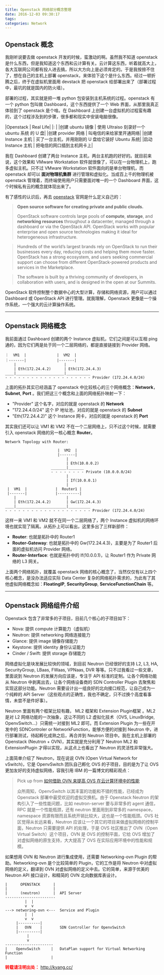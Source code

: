 ```yaml
---
title: Openstack 网络部分概念整理
date: 2016-12-03 09:30:17
tags:
categories: Network
---
```

## Openstack 概念

我刚听说要去做 openstack 开发的时候，蛮激动的啊。虽然我不知道 openstack 是什么东西，但是我知道这个东西和云计算有关。云计算这东西，听着就高大上，各大互联网公司都有投人进去搞，所以大方向上是必须肯定的。于是我按捺不住了，想在自己的主机上部署 openstack，来体验下这个是什么东西。经过一顿折腾之后，终于在虚拟机里面用 devstack 把 openstack 给部署出来了（部署过程中，最坑的就是国内的防火墙）。

部署的过程，其实就是把一堆 python 包安装到主机系统的过程。openstack 有一个 python 包叫做 Dashboard，这个东西提供了一个 Web 界面，从那里我真正体验到了 openstack 是个啥。在 Dashboard 上创建一台虚拟机的过程蛮有趣的，这个过程涉及到的步骤，很多都和现实中安装电脑很像。

|Openstack         | Real Life|
|:                 |
|创建 ubuntu 镜像   | 使用 Ultraiso 刻录好一个 ubuntu 系统 的 U 盘|
|创建 provider 网络 | 叫电信的来给家里开通网络|
|创建 Instance 主机 | 买了一台主机，并用刚刚的 U 盘给它装好 Ubuntu 系统|
|启动 Instance 主机 | 把电信的网口插到主机网卡上|

我在 Dashboard 创建了两台 Instance 主机，两台主机跑的好好的。就目前来说，这个效果和 VMware Workstation 软件就很像了，可以在一台物理机上，跑多虚拟主机。只不过 VMware Workstation 软件面向的是单台物理机，而 openstack 却可以 **面对物理机集群** 进行管理和虚拟化。当成百上千的物理机被 openstack 管理着，而终端使用用户只需要面对唯一的一个 Dashboard 界面，这个时候私有云的概念就体现出来了。

有了感性的认识后，再去 [openstack](https://www.openstack.org/) 官网是什么定义自己的：
> **Open source software for creating private and public clouds.**
>
> OpenStack software controls large pools of **compute**, **storage**, and **networking resources** throughout a datacenter, managed through a dashboard or via the OpenStack API. OpenStack works with popular enterprise and open source technologies making it ideal for heterogeneous infrastructure.

>Hundreds of the world’s largest brands rely on OpenStack to run their businesses every day, reducing costs and helping them move faster. OpenStack has a strong ecosystem, and users seeking commercial support can choose from different OpenStack-powered products and services in the Marketplace.

>The software is built by a thriving community of developers, in collaboration with users, and is designed in the open at our Summits.

OpenStack 软件控制整个数据中心的大型计算，存储和网络资源，用户可以通过 Dashboard 或 OpenStack API 进行管理。就我理解，Openstack 更像是一个操作系统，一个强大的云计算操作系统。

<!-- more-->

--------

## Openstack 网络概念

我前面通过 Dashboard 创建的两个 Instance 虚拟机，它们之间是可以互相 ping 通的，因为它们两是处于同一个二层网络的，都是直接链接到 Provider 网络。

```
｜  VM1  |              |  VM2  |
｜-------|              |-------|
    |                      |
    | Eth(172.24.4.2)      | Eth(172.24.4.3)
____|______________________|___________
- - - - - - - - - - - - - - - - - - - - Provider (172.24.4.0/24)
```

上面的拓扑其实已经涵盖了 openstack 中比较核心的三个网络概念：**Network**，**Subnet**, **Port** 。我们把这三个概念和上面的网络拓扑映射一下：

- "Provider" 这个名字，对应的就是 openstack 的 **Network**
- "172.24.4.0/24" 这个 IP 地址池，对应的就是 openstack 的 **Subnet**
- "Eth(172.24.4.2)" 这个 Instance 网卡，对应的就是 openstack 的 **Port**

其实我们还可以让 VM1 和 VM2 不在一个二层网络上，只不过这个时候，就需要引入 openstack 网络的另一核心概念 **Router**。

```
Network Topology with Router:

                        |  VM2  |
                        |-------|
                            |
                            | Eth(10.0.0.2)
                     _______|_______
                     - - - - - - - - Private (10.0.0.0/24)
                            |
                            | If(10.0.0.1)
                            |
 |  VM1  |             |  Router1 |
 |-------|             |----------|
    |                       |
    | Eth(172.24.4.2)       | Gw(172.24.4.3)
____|_______________________|__________
- - - - - - - - - - - - - - - - - - - - Provider (172.24.4.0/24)
```

这样一来 VM1 和 VM2 就不在同一个二层网络了，两个 Instance 虚拟机的网络环境也就实现了隔离。从拓扑上可以看出，这里多出了三样新部件：

- **Router**: 也就是拓扑中的 Router1
- **Router-Gateway**: 也就是拓扑中的 Gw(172.24.4.3)，主要是为了 Router1 后面的虚拟机访问 Provider 网络。
- **Router-Interface**: 也就是拓扑中的 If(10.0.0.1)，让 Router1 作为 Private 网络的 L3 网关。

上面两个网络拓扑，就覆盖 openstack 网络的核心概念了，当然仅仅有以上四个核心概念，是没办法适应实际 Data Center 复杂的网络拓扑需求的，为此有了其他虚拟网络概念如：**FloatingIP**, **SecurityGroup**, **ServiceFunctionChain** 等。

--------

## Openstack 网络组件介绍

Openstack 包含了非常多的子项目，目前几个核心的子项目如下：

- Nova: 提供 compute 计算能力（虚拟机）
- Neutron: 提供 networking 网络连接能力
- Glance: 提供 image 镜像存储能力
- Keystone: 提供 identity 身份认证能力
- Cinder / Swift: 提供 storage 存储能力

网络虚拟化是块发展比较快的领域，到目前 Neutron 已经很好的支持 L2, L3, HA, SecurityGroup, LBaas, FWaas, VPNaas, DVR 等等。只不过我看过一些文章，里面说到 Neutron 的发展方向应该是，专注于 API 标准的定制。让各个网络功能从 Neutron 中剥离出去，让各个网络设备商的 SDN Controller Plugin 去聚焦和实现这部分功能。Neutron 需要设计出一组良好的北向接口规范，让自己成为一个纯粹的 API Server（这些观点的正确性，我也不确定，只不过换个高度看事情，未尝不是件好事）。

Neutron 里面有两个框架比较有趣， ML2 框架和 Extension Plugin框架 。ML2 是对 L2 网络功能的一次抽象，这让不同的 L2 虚拟化技术（OVS, LinuxBridge, OpenvSwitch...）只需统一对接到 ML2 即可。而 Extension Plugin 为一些在开发中的 SDNControler or NetworkFunction，能够方便的对接到 Neutron 中，进行部署测试，待起孵化成熟之后，再合并到 Neutron 项目中。我在主机上部署的 Openstack (Neutron + OVN)，其实就是充分利用了 Neutron ML2 和 ExtensionPlugin 才得以实现，从这点上也看出了 Neutron 的灵活性非常强大。

上面简单介绍了 Neutron，现在说说 OVN (Open Virtual Network for vSwitch)，它是 OpenvSwitch 团队自己孵化 OVS 的子项目，目的是为了让 OVS 更加友好的支持虚拟网络，容我引用 IBM 的一篇博文的精彩观点：

> Pick up from [如何借助 OVN 来提高 OVS 在云计算环境中的性能](http://www.ibm.com/developerworks/cn/cloud/library/1603-ovn-ovs-openvswitch/index.html)
>
>众所周知，OpenvSwitch 以其丰富的功能和不错的性能，已经成为 Openstack 部署中最受欢迎的虚拟交换机。由于 Openstack Neutron 的架构引入了一些性能问题，比如 neutron-server 要与非常多的 agent 通信，RPC 就是一个性能瓶颈，还有 neutron 里面用到非常多的 namespace，namespace 资源有限而且系统开销比较大，这也是一个性能瓶颈。OVS 社区觉得从长远来看，Neutron 应该让一个其它的项目来做虚拟网络的控制平面，Neutron 只需要提供 API 的处理，于是 OVS 社区推出了 OVN（Open Virtual Switch）这个项目，OVN 是 OVS 的控制平面，它给 OVS 增加了对虚拟网络的原生支持，大大提高了 OVS 在实际应用环境中的性能和规模。

如果想用 OVN 和 Neutron 进行集成使用，还需要 Networking-ovn Plugin 的帮助。Networking-ovn 是个比较简单的 Plugin，它的工作是将 Neutron 中对虚拟网络的定义，翻译到 OVN 对虚拟网络的定义中去。它的简单，来源于优美的 Neutron API 接口设计，和精简的 OVN 北向数据库表设计。

```
|      OPENSTACK      |
|                     |
|      (neutron)      |  API Server
-----------------------
         |  |
         v  v
---> networing-ovn <---  Service and Plugin
         |  |
         v  v
     |----------|
     |   OVN    |        SDN Controller for OpenvSwitch
     |----------|
          |
          v
----------------------
|    OpenvSwitch     |   DataPlan support for Virtual Networking Function
|                    |
```

<font color="red"> **转载请注明出处：** http://kyang.cc/ </font>
<br>
